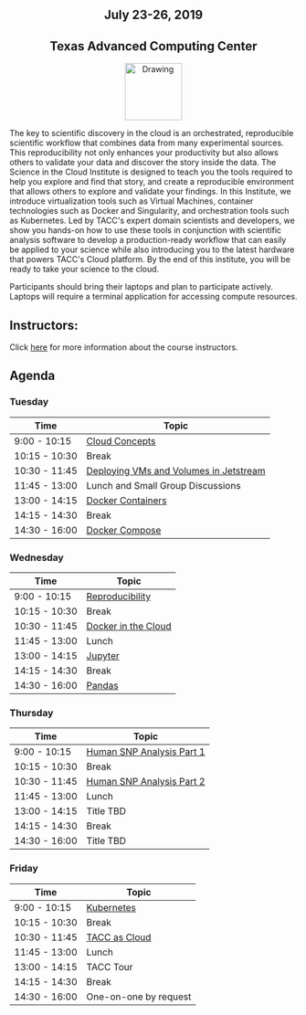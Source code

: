 <center>
<h2>July 23-26, 2019</h2>
<h2>Texas Advanced Computing Center</h2></center>
<center><img src="https://www.tacc.utexas.edu/documents/1084364/1275944/tacc.png" alt="Drawing" style="height:100px;"/></center>

The key to scientific discovery in the cloud is an orchestrated, reproducible scientific workflow that combines data from many experimental sources. This reproducibility not only enhances your productivity but also allows others to validate your data and discover the story inside the data. The Science in the Cloud Institute is designed to teach you the tools required to help you explore and find that story, and create a reproducible environment that allows others to explore and validate your findings. In this Institute, we introduce virtualization tools such as Virtual Machines, container technologies such as Docker and Singularity, and orchestration tools such as Kubernetes. Led by TACC's expert domain scientists and developers, we show you hands-on how to use these tools in conjunction with scientific analysis software to develop a production-ready workflow that can easily be applied to your science while also introducing you to the latest hardware that powers TACC's Cloud platform. By the end of this institute, you will be ready to take your science to the cloud.

Participants should bring their laptops and plan to participate actively. Laptops will require a terminal application for accessing compute resources.

## Instructors:

Click [here](docs/instructors.md) for more information about the course instructors.

## Agenda

### Tuesday

| Time | Topic |
|----------|--------------------------------------------------|
|  9:00 - 10:15 | [Cloud Concepts](docs/cloud_concepts/cloud_concepts.md) |
| 10:15 - 10:30 | Break |
| 10:30 - 11:45 | [Deploying VMs and Volumes in Jetstream](docs/vm_setup/vm_init_cloud.md) |
| 11:45 - 13:00 | Lunch and Small Group Discussions|
| 13:00 - 14:15 | [Docker Containers](docs/docker_containers/docker_containers.md) |
| 14:15 - 14:30 | Break |
| 14:30 - 16:00 | [Docker Compose](docs/docker_compose/docker_compose.md) |

### Wednesday

| Time | Topic |
|--------|--------------------------------------------------|
|  9:00 - 10:15 | [Reproducibility](docs/reproducibility/reproducibility.md) |
| 10:15 - 10:30 | Break |
| 10:30 - 11:45 | [Docker in the Cloud](docs/docker_in_cloud/docker_in_cloud.md) |
| 11:45 - 13:00 | Lunch |
| 13:00 - 14:15 | [Jupyter](docs/jupyter/jupyter.md) |
| 14:15 - 14:30 | Break |
| 14:30 - 16:00 | [Pandas](docs/pandas/pandas.md) |

### Thursday

| Time | Topic |
|--------|--------------------------------------------------|
|  9:00 - 10:15 | [Human SNP Analysis Part 1](docs/human_snp/human_snp.md) |
| 10:15 - 10:30 | Break |
| 10:30 - 11:45 | [Human SNP Analysis Part 2](docs/human_snp/human_snp.md) |
| 11:45 - 13:00 | Lunch |
| 13:00 - 14:15 | Title TBD |
| 14:15 - 14:30 | Break |
| 14:30 - 16:00 | Title TBD |

### Friday

| Time | Topic |
|--------|--------------------------------------------------|
|  9:00 - 10:15 | [Kubernetes](docs/kubernetes/kubernetes.md) |
| 10:15 - 10:30 | Break |
| 10:30 - 11:45 | [TACC as Cloud](docs/tacc_as_cloud/tacc_as_cloud.md) |
| 11:45 - 13:00 | Lunch |
| 13:00 - 14:15 | TACC Tour |
| 14:15 - 14:30 | Break |
| 14:30 - 16:00 | One-on-one by request |
